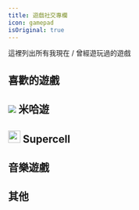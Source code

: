 ```yaml
---
title: 遊戲社交專欄
icon: gamepad
isOriginal: true
---
```


這裡列出所有我現在 / 曾經遊玩過的遊戲

## 喜歡的遊戲

<div class="vp-card-container">
  <VPCard
    title="Minecraft"
    desc="evan_hsieh<br><small>標籤：<code>開放世界</code> <code>沙盒</code></small>"
    logo="https://raw.githubusercontent.com/numixproject/numix-core/cf30a958ca231e1195dadd241ed43f6e9378c4d0/icons/circle/48/minecraft.svg"
    link="https://www.minecraft.net/"
  />
  <VPCard
    title="泰拉瑞亞"
    desc="<small>標籤：<code>沙盒</code> <code>冒險</code></small>"
    logo="https://cloud.githubusercontent.com/assets/11085317/9673872/b803d35a-526e-11e5-854d-7c82a9f7c7ef.png"
    link="https://www.terraria.org/"
  />
</div>

## ![](https://static-event.benghuai.com/new_mihoyo_homepage/images/nav/nav-logo.png) 米哈遊

<div class="vp-card-container">
  <VPCard
    title="崩壞：星穹鐵道（亞服）"
    desc="星之穹｜UID：800398106<br><small>標籤：<code>米哈遊</code> <code>放置</code> <code>角色培養</code></small>"
    logo="https://play-lh.googleusercontent.com/cM6aszB0SawZNoAIPvtvy4xsfeFi5iXVBhZB57o-EGPWqE4pbyIUlKJzmdkH8hytuuQ=s256"
    link="https://hsr.hoyoverse.com/"
  />
  <VPCard
    title="絕區零（亞服）"
    desc="玲之哲｜UID：1300019499<br><small>標籤：<code>米哈遊</code> <code>角色培養</code></small>"
    logo="https://play-lh.googleusercontent.com/DEkjrvPufl6TG4Gxq4m8goCSLYiE1bLNOTnlKrJbHDOAWZT40qG3oyALMZJ2BPHJoe8=s256"
    link="https://zenless.hoyoverse.com/"
  />
  <VPCard
    title="原神（亞服）"
    desc="瑩之空｜UID：874685788<br><small>標籤：<code>米哈遊</code> <code>開放世界</code> <code>角色培養</code></small>"
    logo="https://play-lh.googleusercontent.com/neVIwFvp3fkDJvZpiQXgq7mMupncK9RKVS6OUYovHWX4C3BWhi8sNGORqn631IqL5jg=s256"
    link="https://genshin.hoyoverse.com/"
  />
  <VPCard
    title="崩壞3rd（亞服）"
    desc="芒果凍布丁｜UID：13355046<br><small>標籤：<code>米哈遊</code> <code>動作</code> <code>角色培養</code></small>"
    logo="https://play-lh.googleusercontent.com/kxiIYo0G_dLoUA_LyZqRNs6FpP6SXQ5qCJQH50qzdvcw4GXzg8-1y28dEsBbObaFEIPT=s256"
    link="https://honkaiimpact3.hoyoverse.com/"
  />
</div>

## <img src="https://supercell.com/_next/static/media/supercell_logo.e02d3635.png" height="25px"> Supercell

<div class="vp-card-container">
  <VPCard
    title="荒野亂鬥"
    desc="TwGxYTMango｜UID：#9PYU2JOP<br><small>標籤：<code>SuperCell</code> <code>線上對戰</code></small>"
    logo="https://play-lh.googleusercontent.com/EiElcSrd6-o-19roiswSx0AZPzsq6qF3hUGHsSWDl5UVtj7G23DHkneM8ucwqyOmEg=s256"
    link="https://supercell.com/en/games/brawlstars/"
  />
  <VPCard
    title="破壞突擊隊"
    desc="芒果凍布丁｜UID：YTMango9487<br><small>標籤：<code>SuperCell</code> <code>線上對戰</code></small>"
    logo="https://play-lh.googleusercontent.com/DZ4t2P3THtVpA1-UfUziJdflz30_JbTjaPdA2O2JZkAYDL2ZGiKfu7PPv9XF_9C7FFM=s256"
    link="https://squadbusters.supercell.com/"
  />
  <VPCard
    title="部落衝突"
    desc="芒果凍布丁｜UID：#PJUYVGRL<br><small>標籤：<code>SuperCell</code> <code>線上對戰</code></small>"
    logo="https://play-lh.googleusercontent.com/LByrur1mTmPeNr0ljI-uAUcct1rzmTve5Esau1SwoAzjBXQUby6uHIfHbF9TAT51mgHm=s256"
    link="https://supercell.com/en/games/clashofclans/"
  />
  <VPCard
    title="部落衝突：皇室戰爭"
    desc="芒果凍布丁｜UID：#<br><small>標籤：<code>SuperCell</code> <code>線上對戰</code> <code>卡牌</code></small>"
    logo="https://play-lh.googleusercontent.com/z950eFx-wowoAV2KgHast5YFcrxoGJtY18fYd_eMgvEDVn8_tsJwApy4Dbs1iqE2tAjX=s256"
    link="https://supercell.com/en/games/clashroyale/"
  />
</div>

## 音樂遊戲

<div class="vp-card-container">
  <VPCard
    title="Phigros"
    logo="https://play-lh.googleusercontent.com/IQHEMsqUXxWdPNSFD42NgAGoVf9n3HEMfUQ2rMWj8o1Ioi_UHCYJ9g3TK-jYm2yEzdo=s256"
    link="https://play.google.com/store/apps/details?id=com.PigeonGames.Phigros&hl=zh_TW"
  />
  <VPCard
    title="Arcaea"
    logo="https://play-lh.googleusercontent.com/6vtKnbt-Rd5y5KIDHUy5adgZAmHBKBMmat0MiRh53qPYr6KqIvgSsYcqAQCsP_CeXXM=s256"
    link="https://arcaea.lowiro.com/"
  />
  <VPCard
    title="Mush Dash"
    logo="https://play-lh.googleusercontent.com/rvN7TReiqTlZ-LDKI_8d5L8KDmk2Bisa15X98pPKm_1fqAICOxU05_HQtvjv-e23yw=s256"
    link="https://musedash.peropero.net/"
  />
  <VPCard
    title="Rataeno"
    logo="https://play-lh.googleusercontent.com/0e5B8GgtIysXDW1jnz31a2lYB0UWMAZZ77Kob-J-wHiZfBWTXK0bRP77Vem6qtbYkpfr=s256"
    link="https://www.rotaeno.com/"
  />
  <VPCard
    title="Rizline（國際版）"
    logo="https://play-lh.googleusercontent.com/BCELM6rZVk3XL5S9Yu6cRZj6BD7x5NSjNLZjNqO_6pK8sovAFvaA5o_Vx8RaWOymMw=s256"
    link="https://play.google.com/store/apps/details?id=com.PigeonGames.Rizline"
  />
  <VPCard
    title="世界計畫 繽紛舞台！（亞服）"
    logo="https://play-lh.googleusercontent.com/T5gV9mF8qUaP0_lWy-zYsdsgsrbjhX5DJFBNErvytsAkNmgaX5uXp2c9a8LWPuQrlA=s256"
    link="https://www.tw-pjsekai.com/"
  />
  <VPCard
    title="Cytus II"
    logo="https://play-lh.googleusercontent.com/wgtyZBA5gDM36x6ssSbL1ZuOowORXgLZWPkNM65lDggLHVvisncfoj7vd1w6EnfHuA=s256"
    link="https://rayark.com/g/cytus2/"
  />
  <VPCard
    title="DEEMO II"
    logo="https://play-lh.googleusercontent.com/H_zK8nYN2dEai8dh8Gd66eXMGkdOUOdp63Gxuldw9jlrg-tfYefHxDNBG9fjRkGxhA=s256"
    link="https://deemo.com/deemo2/"
  />
  <VPCard
    title="Pianista"
    logo="https://play-lh.googleusercontent.com/7LhOnEhXZGxx7Fk9_Z9bHRpowFv9cxIXZUHOl4Qk_pW47MHWRAN9d7SkOrgK9nlLXfE=s256"
    link="https://play.google.com/store/apps/details?id=com.superb.pianista"
  />
  
</div>

## 其他

<div class="vp-card-container">
  <!-- <VPCard
    title="天下布魔"
    desc="芒果凍布丁｜UID：466994310<br><small>標籤：<code>R18</code> <code>放置</code></small>"
    logo="https://res-r.qingjiaota.com/image/index_icon/1717561680639.jpg"
    link="https://tenkafuma.com/"
  /> -->
  <VPCard
    title="超異域公主連結！Re:Dive"
    desc="芒果凍布丁｜UID：<br><small>標籤：<code>放置</code> <code>角色培養</code></small>"
    logo="https://play-lh.googleusercontent.com/4K5ZUyNe5KJgdRsy1jDLan9kLC6bEIlW87PlDcJ22WN5UrSNCzptIAmEwP1ss0QZMA=s256"
    link="http://www.princessconnect.so-net.tw/"
  />
  <VPCard
    title="貓之城（昆士區）"
    desc="芒果凍布丁｜UID：950893<br><small>標籤：<code>放置</code> <code>角色培養</code></small>"
    logo="https://play-lh.googleusercontent.com/4bXOX8SetVWPIQWJFA7yx14_54lVOIwrKqN2m2WUDS-2r3WjvK8SNRkn7zcgBiWgzMM=s256"
    link="https://catfantasygame.com/"
  />
  <VPCard
    title="鳴潮（亞服）"
    desc="芒果凍布丁｜UID：700054793<br><small>標籤：<code>放置</code> <code>角色培養</code></small>"
    logo="https://play-lh.googleusercontent.com/ameFGPYH-qhOSxdsSA_fA54I4Ch-eO8y7Pj4x6W6ejQkvKbhVjCehKlPerBY9X2L8ek=s256"
    link="https://wutheringwaves.kurogames.com/"
  />
  <VPCard
    title="碧藍航線（珍珠港）"
    desc="｜UID：<br><small>標籤：<code>放置</code> <code>角色培養</code></small>"
    logo="https://play-lh.googleusercontent.com/QTn5vo2QdvCweaa7xaIGNpCEX1w41N1EfCZPNBEJanWPJ42URp7ZFQHKLfjsKjIS8UEi=s256"
    link="https://www.azurlane.tw/"
  />
  <VPCard
    title="傳說對決"
    desc="｜UID：<br><small>標籤：<code>線上對戰</code> <code>MOBA</code></small>"
    logo="https://play-lh.googleusercontent.com/9HgbyVHLtzWzYX1cL9yjxXgkTtBpcaWsztJgdVU0QHnoNLxEwHIYnMlWdjLdN2y6oD8=s256"
    link="https://moba.garena.tw/"
  />
  <VPCard
    title="絕地求生 M"
    desc="TwGxYTMango｜UID：<br><small>標籤：<code>動作</code> <code>線上對戰</code> <code>大逃殺</code> <code>槍戰</code></small>"
    logo="https://play-lh.googleusercontent.com/J63785Y2YUoZirCgiCR9lt5ZkqnMt9rDTptm4S9TDpCDMYr5JXebfI__3UwreatUm5U=s256"
    link="https://www.pubgmobile.com/"
  />
  <VPCard
    title="塵白禁域（亞洲區域）"
    desc="芒果凍布丁｜UID：11546013<br><small>標籤：<code>動作</code> <code>角色培養</code></small>"
    logo="https://play-lh.googleusercontent.com/rzvj2FaKgGNlLOjMPl0DVXX5uL9ash2u_2JZu_eAmYcleMrw4Hgecla1dF8XRw5rgfY=s256"
    link="https://snowbreak.amazingseasun.com/"
  />
  <VPCard
    title="蔚藍檔案"
    desc="｜UID：<br><small>標籤：<code>放置</code> <code>角色培養</code></small>"
    logo="https://play-lh.googleusercontent.com/5rV57TpM6thlYxS0ETRMpGM7rHWHc4llEapEVxTTpte4wZQ8csTNH-4fjRAAwIS7iw=s256"
    link="https://bluearchive.nexon.com/"
  />
  
</div>

<style>
  .theme-default-content a:not(.header-anchor) {
    text-decoration: none;
  }
</style>
